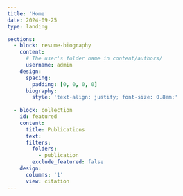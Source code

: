 ```yaml
---
title: 'Home'
date: 2024-09-25
type: landing

sections:
  - block: resume-biography
    content:
      # The user's folder name in content/authors/
      username: admin
    design:
      spacing:
        padding: [0, 0, 0, 0]
      biography:
        style: 'text-align: justify; font-size: 0.8em;'
        
  - block: collection
    id: featured
    content:
      title: Publications
      text: 
      filters:
        folders:
          - publication
        exclude_featured: false
    design:
      columns: '1'
      view: citation
---
```

